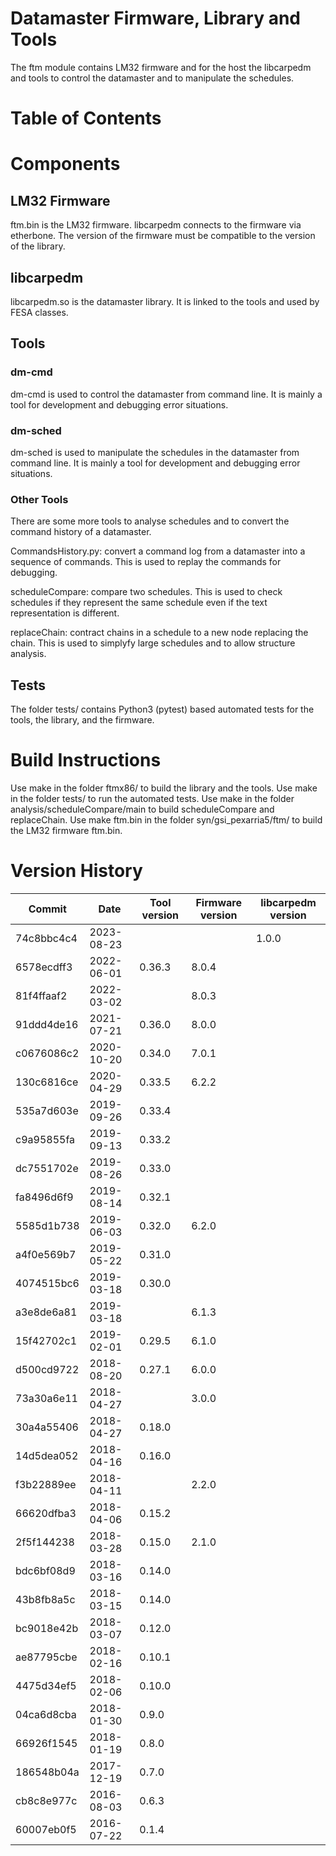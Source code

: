 # Datamaster Firmware, Library and Tools
The ftm module contains LM32 firmware and for the host the libcarpedm
and tools to control the datamaster and to manipulate the schedules.

# Table of Contents

# Components

## LM32 Firmware
ftm.bin is the LM32 firmware. libcarpedm connects to the firmware via
etherbone. The version of the firmware must be compatible to the version
of the library.

## libcarpedm
libcarpedm.so is the datamaster library. It is linked to the tools and
used by FESA classes.

## Tools
### dm-cmd
dm-cmd is used to control the datamaster from command line. It is mainly
a tool for development and debugging error situations.

### dm-sched
dm-sched is used to manipulate the schedules in the datamaster from
command line. It is mainly a tool for development and debugging error
situations.

### Other Tools
There are some more tools to analyse schedules and to convert the
command history of a datamaster.

CommandsHistory.py: convert a command log from a datamaster into a
sequence of commands. This is used to replay the commands for
debugging.

scheduleCompare: compare two schedules. This is used to check schedules
if they represent the same schedule even if the text representation is
different.

replaceChain: contract chains in a schedule to a new node replacing the
chain. This is used to simplyfy large schedules and to allow structure
analysis.

## Tests
The folder tests/ contains Python3 (pytest) based automated tests for
the tools, the library, and the firmware.

# Build Instructions
Use make in the folder ftmx86/ to build the library and the tools.
Use make in the folder tests/ to run the automated tests.
Use make in the folder analysis/scheduleCompare/main to build
scheduleCompare and replaceChain.
Use make ftm.bin in the folder syn/gsi_pexarria5/ftm/ to build the LM32
firmware ftm.bin.

# Version History

| Commit     | Date       | Tool version | Firmware version | libcarpedm version |
|------------|------------|--------------|------------------|--------------------|
| 74c8bbc4c4 | 2023-08-23 |              |                  | 1.0.0 |
| 6578ecdff3 | 2022-06-01 | 0.36.3       | 8.0.4            | |
| 81f4ffaaf2 | 2022-03-02 |              | 8.0.3            | |
| 91ddd4de16 | 2021-07-21 | 0.36.0       | 8.0.0            | |
| c0676086c2 | 2020-10-20 | 0.34.0       | 7.0.1            | |
| 130c6816ce | 2020-04-29 | 0.33.5       | 6.2.2            | |
| 535a7d603e | 2019-09-26 | 0.33.4       |                  | |
| c9a95855fa | 2019-09-13 | 0.33.2       |                  | |
| dc7551702e | 2019-08-26 | 0.33.0       |                  | |
| fa8496d6f9 | 2019-08-14 | 0.32.1       |                  | |
| 5585d1b738 | 2019-06-03 | 0.32.0       | 6.2.0            | |
| a4f0e569b7 | 2019-05-22 | 0.31.0       |                  | |
| 4074515bc6 | 2019-03-18 | 0.30.0       |                  | |
| a3e8de6a81 | 2019-03-18 |              | 6.1.3            | |
| 15f42702c1 | 2019-02-01 | 0.29.5       | 6.1.0            | |
| d500cd9722 | 2018-08-20 | 0.27.1       | 6.0.0            | |
| 73a30a6e11 | 2018-04-27 |              | 3.0.0            | |
| 30a4a55406 | 2018-04-27 | 0.18.0       |                  | |
| 14d5dea052 | 2018-04-16 | 0.16.0       |                  | |
| f3b22889ee | 2018-04-11 |              | 2.2.0            | |
| 66620dfba3 | 2018-04-06 | 0.15.2       |                  | |
| 2f5f144238 | 2018-03-28 | 0.15.0       | 2.1.0            | |
| bdc6bf08d9 | 2018-03-16 | 0.14.0       |                  | |
| 43b8fb8a5c | 2018-03-15 | 0.14.0       |                  | |
| bc9018e42b | 2018-03-07 | 0.12.0       |                  | |
| ae87795cbe | 2018-02-16 | 0.10.1       |                  | |
| 4475d34ef5 | 2018-02-06 | 0.10.0       |                  | |
| 04ca6d8cba | 2018-01-30 | 0.9.0        |                  | |
| 66926f1545 | 2018-01-19 | 0.8.0        |                  | |
| 186548b04a | 2017-12-19 | 0.7.0        |                  | |
| cb8c8e977c | 2016-08-03 | 0.6.3        |                  | |
| 60007eb0f5 | 2016-07-22 | 0.1.4        |                  | |
